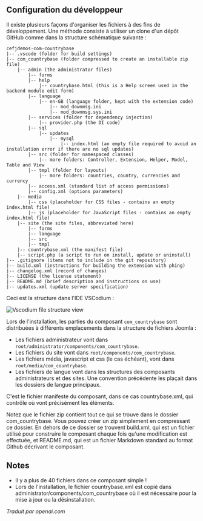 <!-- Filename: J4.x:MVC_Anatomy:_File_Structure / Display title: Anatomie MVC : Structure de Fichiers -->

## Configuration du développeur

Il existe plusieurs façons d'organiser les fichiers à des fins de développement. Une méthode consiste à utiliser un clone d'un dépôt GitHub comme dans la structure schématique suivante :

```
cefjdemos-com-countrybase
|-- .vscode (folder for build settings)
|-- com_countrybase (folder compressed to create an installable zip file)
    |-- admin (the administrator files)
        |-- forms
        |-- help
            |-- countrybase.html (this is a Help screen used in the backend module edit form)
        |-- language
            |-- en-GB (language folder, kept with the extension code)
                |-- mod_downmsg.ini
                |-- mod_downmsg.sys.ini
        |-- services (folder for dependency injection)
            |-- provider.php (the DI code)
        |-- sql
            |-- updates
                |-- mysql
                    |-- index.html (an empty file required to avoid an installation error if there are no sql updates)
        |-- src (folder for namespaced classes)
            |-- more folders: Controller, Extension, Helper, Model, Table and View
        |-- tmpl (folder for layouts)
            |-- more folders: countries, country, currencies and currency
        |-- access.xml (standard list of access permissions)
        |-- config.xml (options parameters)
    |-- media
        |-- css (placeholder for CSS files - contains an empty index.html file)
        |-- js (placeholder for JavaScript files - contains an empty index.html file)
    |-- site (the site files, abbreviated here)
        |-- forms
        |-- language
        |-- src
        |-- tmpl
    |-- countrybase.xml (the manifest file)
    |-- script.php (a script to run on install, update or uninstall)
|-- .gitignore (items not to include in the git repository)
|-- build.xml (instructions for building the extension with phing)
|-- changelog.xml (record of changes)
|-- LICENSE (the license statement)
|-- README.md (brief description and instructions on use)
|-- updates.xml (update server specification)
```

Ceci est la structure dans l'IDE VSCodium :

![Vscodium file structure view](../../../en/images/mvc-anatomy/com-countrybase-vscodium.png)

Lors de l'installation, les parties du composant `com_countrybase` sont distribuées à différents emplacements dans la structure de fichiers Joomla :
- Les fichiers administrateur vont dans `root/administrator/components/com_countrybase`.
- Les fichiers du site vont dans `root/components/com_countrybase`.
- Les fichiers média, javascript et css (le cas échéant), vont dans `root/media/com_countrybase`.
- Les fichiers de langue vont dans les structures des composants administrateurs et des sites. Une convention précédente les plaçait dans les dossiers de langue principaux.

C'est le fichier manifeste du composant, dans ce cas countrybase.xml, qui contrôle où vont précisément les éléments.

Notez que le fichier zip contient tout ce qui se trouve dans le dossier com_countrybase. Vous pouvez créer un zip simplement en compressant ce dossier. En dehors de ce dossier se trouvent build.xml, qui est un fichier utilisé pour construire le composant chaque fois qu'une modification est effectuée, et README.md, qui est un fichier Markdown standard au format Github décrivant le composant.

## Notes

- Il y a plus de 40 fichiers dans ce composant simple !
- Lors de l'installation, le fichier countrybase.xml est copié dans administrator/components/com_countrybase où il est nécessaire pour la mise à jour ou la désinstallation.

*Traduit par openai.com*

